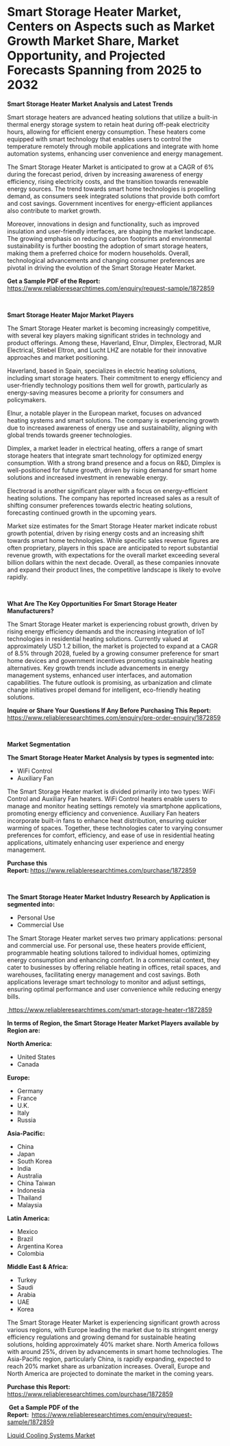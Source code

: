 <p><h1>Smart Storage Heater Market, Centers on Aspects such as Market Growth Market Share, Market Opportunity, and Projected Forecasts Spanning from 2025 to 2032</h1></p><p><strong>Smart Storage Heater Market Analysis and Latest Trends</strong></p>
<p><p>Smart storage heaters are advanced heating solutions that utilize a built-in thermal energy storage system to retain heat during off-peak electricity hours, allowing for efficient energy consumption. These heaters come equipped with smart technology that enables users to control the temperature remotely through mobile applications and integrate with home automation systems, enhancing user convenience and energy management.</p><p>The Smart Storage Heater Market is anticipated to grow at a CAGR of 6% during the forecast period, driven by increasing awareness of energy efficiency, rising electricity costs, and the transition towards renewable energy sources. The trend towards smart home technologies is propelling demand, as consumers seek integrated solutions that provide both comfort and cost savings. Government incentives for energy-efficient appliances also contribute to market growth.</p><p>Moreover, innovations in design and functionality, such as improved insulation and user-friendly interfaces, are shaping the market landscape. The growing emphasis on reducing carbon footprints and environmental sustainability is further boosting the adoption of smart storage heaters, making them a preferred choice for modern households. Overall, technological advancements and changing consumer preferences are pivotal in driving the evolution of the Smart Storage Heater Market.</p></p>
<p><strong>Get a Sample PDF of the Report:&nbsp;</strong> <a href="https://www.reliableresearchtimes.com/enquiry/request-sample/1872859?utm_campaign=2310&utm_medium=2&utm_source=Github&utm_content=ia&utm_term=16022025&utm_id=smart-storage-heater">https://www.reliableresearchtimes.com/enquiry/request-sample/1872859</a></p>
<p>&nbsp;</p>
<p><strong>Smart Storage Heater Major Market Players</strong></p>
<p><p>The Smart Storage Heater market is becoming increasingly competitive, with several key players making significant strides in technology and product offerings. Among these, Haverland, Elnur, Dimplex, Electrorad, MJR Electrical, Stiebel Eltron, and Lucht LHZ are notable for their innovative approaches and market positioning.</p><p>Haverland, based in Spain, specializes in electric heating solutions, including smart storage heaters. Their commitment to energy efficiency and user-friendly technology positions them well for growth, particularly as energy-saving measures become a priority for consumers and policymakers. </p><p>Elnur, a notable player in the European market, focuses on advanced heating systems and smart solutions. The company is experiencing growth due to increased awareness of energy use and sustainability, aligning with global trends towards greener technologies. </p><p>Dimplex, a market leader in electrical heating, offers a range of smart storage heaters that integrate smart technology for optimized energy consumption. With a strong brand presence and a focus on R&D, Dimplex is well-positioned for future growth, driven by rising demand for smart home solutions and increased investment in renewable energy.</p><p>Electrorad is another significant player with a focus on energy-efficient heating solutions. The company has reported increased sales as a result of shifting consumer preferences towards electric heating solutions, forecasting continued growth in the upcoming years.</p><p>Market size estimates for the Smart Storage Heater market indicate robust growth potential, driven by rising energy costs and an increasing shift towards smart home technologies. While specific sales revenue figures are often proprietary, players in this space are anticipated to report substantial revenue growth, with expectations for the overall market exceeding several billion dollars within the next decade. Overall, as these companies innovate and expand their product lines, the competitive landscape is likely to evolve rapidly.</p></p>
<p>&nbsp;</p>
<p><strong>What Are The Key Opportunities For Smart Storage Heater Manufacturers?</strong></p>
<p><p>The Smart Storage Heater market is experiencing robust growth, driven by rising energy efficiency demands and the increasing integration of IoT technologies in residential heating solutions. Currently valued at approximately USD 1.2 billion, the market is projected to expand at a CAGR of 8.5% through 2028, fueled by a growing consumer preference for smart home devices and government incentives promoting sustainable heating alternatives. Key growth trends include advancements in energy management systems, enhanced user interfaces, and automation capabilities. The future outlook is promising, as urbanization and climate change initiatives propel demand for intelligent, eco-friendly heating solutions.</p></p>
<p><strong>Inquire or Share Your Questions If Any Before Purchasing This Report:</strong> <a href="https://www.reliableresearchtimes.com/enquiry/pre-order-enquiry/1872859?utm_campaign=2310&utm_medium=2&utm_source=Github&utm_content=ia&utm_term=16022025&utm_id=smart-storage-heater">https://www.reliableresearchtimes.com/enquiry/pre-order-enquiry/1872859</a></p>
<p>&nbsp;</p>
<p><strong>Market Segmentation</strong></p>
<p><strong>The Smart Storage Heater Market Analysis by types is segmented into:</strong></p>
<p><ul><li>WiFi Control</li><li>Auxiliary Fan</li></ul></p>
<p><p>The Smart Storage Heater market is divided primarily into two types: WiFi Control and Auxiliary Fan heaters. WiFi Control heaters enable users to manage and monitor heating settings remotely via smartphone applications, promoting energy efficiency and convenience. Auxiliary Fan heaters incorporate built-in fans to enhance heat distribution, ensuring quicker warming of spaces. Together, these technologies cater to varying consumer preferences for comfort, efficiency, and ease of use in residential heating applications, ultimately enhancing user experience and energy management.</p></p>
<p><strong>Purchase this Report:&nbsp;</strong><a href="https://www.reliableresearchtimes.com/purchase/1872859?utm_campaign=2310&utm_medium=2&utm_source=Github&utm_content=ia&utm_term=16022025&utm_id=smart-storage-heater">https://www.reliableresearchtimes.com/purchase/1872859</a></p>
<p>&nbsp;</p>
<p><strong>The Smart Storage Heater Market Industry Research by Application is segmented into:</strong></p>
<p><ul><li>Personal Use</li><li>Commercial Use</li></ul></p>
<p><p>The Smart Storage Heater market serves two primary applications: personal and commercial use. For personal use, these heaters provide efficient, programmable heating solutions tailored to individual homes, optimizing energy consumption and enhancing comfort. In a commercial context, they cater to businesses by offering reliable heating in offices, retail spaces, and warehouses, facilitating energy management and cost savings. Both applications leverage smart technology to monitor and adjust settings, ensuring optimal performance and user convenience while reducing energy bills.</p></p>
<p><a href="https://www.reliableresearchtimes.com/smart-storage-heater-r1872859?utm_campaign=2310&utm_medium=2&utm_source=Github&utm_content=ia&utm_term=16022025&utm_id=smart-storage-heater">&nbsp;https://www.reliableresearchtimes.com/smart-storage-heater-r1872859</a></p>
<p><strong>In terms of Region, the Smart Storage Heater Market Players available by Region are:</strong></p>
<p>
    <p> <strong> North America: </strong>
        <ul>
            <li>United States</li>
            <li>Canada</li>
        </ul>
        </p> 
    <p> <strong> Europe: </strong>
        <ul>
            <li>Germany</li>
            <li>France</li>
            <li>U.K.</li>
            <li>Italy</li>
            <li>Russia</li>
        </ul>
        </p> 
    <p> <strong> Asia-Pacific: </strong>
        <ul>
            <li>China</li>
            <li>Japan</li>
            <li>South Korea</li>
            <li>India</li>
            <li>Australia</li>
            <li>China Taiwan</li>
            <li>Indonesia</li>
            <li>Thailand</li>
            <li>Malaysia</li>
        </ul>
        </p> 
    <p> <strong> Latin America: </strong>
        <ul>
            <li>Mexico</li>
            <li>Brazil</li>
            <li>Argentina Korea</li>
            <li>Colombia</li>
        </ul>
        </p> 
    <p> <strong> Middle East & Africa: </strong>
        <ul>
            <li>Turkey</li>
            <li>Saudi</li>
            <li>Arabia</li>
            <li>UAE</li>
            <li>Korea</li>
        </ul>
    </p>
    </p>
<p><p>The Smart Storage Heater Market is experiencing significant growth across various regions, with Europe leading the market due to its stringent energy efficiency regulations and growing demand for sustainable heating solutions, holding approximately 40% market share. North America follows with around 25%, driven by advancements in smart home technologies. The Asia-Pacific region, particularly China, is rapidly expanding, expected to reach 20% market share as urbanization increases. Overall, Europe and North America are projected to dominate the market in the coming years.</p></p>
<p><strong>Purchase this Report: </strong><a href="https://www.reliableresearchtimes.com/purchase/1872859?utm_campaign=2310&utm_medium=2&utm_source=Github&utm_content=ia&utm_term=16022025&utm_id=smart-storage-heater">https://www.reliableresearchtimes.com/purchase/1872859</a></p>
<p>&nbsp;<strong>Get a Sample PDF of the Report:&nbsp;&nbsp;</strong><a href="https://www.reliableresearchtimes.com/enquiry/request-sample/1872859?utm_campaign=2310&utm_medium=2&utm_source=Github&utm_content=ia&utm_term=16022025&utm_id=smart-storage-heater">https://www.reliableresearchtimes.com/enquiry/request-sample/1872859</a></p>
<p><strong></strong></p>
<p><p><a href="https://github.com/yankimber90yankim/Market-Research-Report-List-1/blob/main/liquid-cooling-systems-market.md?utm_campaign=2310&utm_medium=2&utm_source=Github&utm_content=ia&utm_term=16022025&utm_id=smart-storage-heater">Liquid Cooling Systems Market</a></p></p>